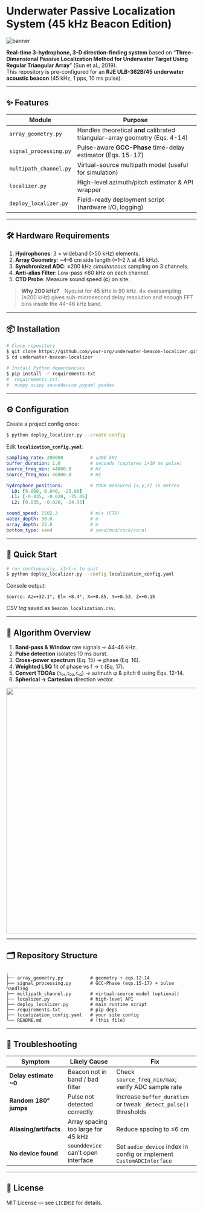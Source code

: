 # Underwater Passive Localization System (45 kHz Beacon Edition)

![banner](docs/banner.png)

**Real-time 3-hydrophone, 3-D direction-finding system** based on
“**Three-Dimensional Passive Localization Method for Underwater Target Using Regular Triangular Array**” (Sun et al., 2019).  
This repository is pre-configured for an **RJE ULB-362B/45 underwater acoustic beacon** (45 kHz, 1 pps, 10 ms pulse).

---

## ✨  Features

| Module | Purpose |
|--------|---------|
| `array_geometry.py` | Handles theoretical **and** calibrated triangular-array geometry (Eqs. 4-14) |
| `signal_processing.py` | Pulse-aware **GCC-Phase** time-delay estimator (Eqs. 15-17) |
| `multipath_channel.py` | Virtual-source multipath model (useful for simulation) |
| `localizer.py` | High-level azimuth/pitch estimator & API wrapper |
| `deploy_localizer.py` | Field-ready deployment script (hardware I/O, logging) |

---

## 🛠️ Hardware Requirements

1. **Hydrophones**: 3 × wideband (>50 kHz) elements.
2. **Array Geometry**: ~4–6 cm side length (≈1–2 λ at 45 kHz).
3. **Synchronized ADC**: ≥200 kHz *simultaneous* sampling on 3 channels.
4. **Anti-alias Filter**: Low-pass ≤60 kHz on each channel.
5. **CTD Probe**: Measure sound speed (**c**) on site.

> **Why 200 kHz?** Nyquist for 45 kHz is 90 kHz. 4× oversampling (≈200 kHz) gives
> sub-microsecond delay resolution and enough FFT bins inside the 44–46 kHz band.

---

## 📦 Installation

```bash
# Clone repository
$ git clone https://github.com/your-org/underwater-beacon-localizer.git
$ cd underwater-beacon-localizer

# Install Python dependencies
$ pip install -r requirements.txt
#  requirements.txt:
#  numpy scipy sounddevice pyyaml pandas
```

---

## ⚙️ Configuration

Create a project config once:

```bash
$ python deploy_localizer.py --create-config
```

Edit **`localization_config.yaml`**:

```yaml
sampling_rate: 200000          # ≥200 kHz
buffer_duration: 1.0           # seconds (captures 1×10 ms pulse)
source_freq_min: 44000.0       # Hz
source_freq_max: 46000.0       # Hz

hydrophone_positions:          # YOUR measured [x,y,z] in metres
  L0: [0.000, 0.040, -25.00]
  L1: [-0.035, -0.020, -25.05]
  L2: [0.035, -0.020, -24.95]

sound_speed: 1502.3            # m/s (CTD)
water_depth: 50.0              # m
array_depth: 25.0              # m
bottom_type: sand              # sand/mud/rock/coral
```

---

## 🚀 Quick Start

```bash
# run continuously, ctrl-c to quit
$ python deploy_localizer.py --config localization_config.yaml
```
Console output:
```
Source: Az=+32.1°, El= +8.4°, X=+0.85, Y=+0.53, Z=+0.15
```
*CSV log* saved as `beacon_localization.csv`.

---

## 🧮  Algorithm Overview

1. **Band-pass & Window** raw signals ⇨ 44–46 kHz.  
2. **Pulse detection** isolates 10 ms burst.  
3. **Cross-power spectrum** (Eq. 15) → phase (Eq. 16).  
4. **Weighted LSQ** fit of phase vs f → τ (Eq. 17).  
5. **Convert TDOAs** (τ₀₁,τ₀₂,τ₁₂) → azimuth φ & pitch θ using Eqs. 12-14.  
6. **Spherical → Cartesian** direction vector.

<p align="center"><img src="docs/flowchart.svg" width="650"></p>

---

## 🗂  Repository Structure

```
.
├── array_geometry.py          # geometry + eqs.12-14
├── signal_processing.py       # GCC-Phase (eqs.15-17) + pulse handling
├── multipath_channel.py       # virtual-source model (optional)
├── localizer.py               # high-level API
├── deploy_localizer.py        # main runtime script
├── requirements.txt           # pip deps
├── localization_config.yaml   # your site config
└── README.md                  # (this file)
```

---

## 📝  Troubleshooting

| Symptom | Likely Cause | Fix |
|---------|--------------|-----|
| **Delay estimate ~0** | Beacon not in band / bad filter | Check `source_freq_min/max`; verify ADC sample rate |
| **Random 180° jumps** | Pulse not detected correctly | Increase `buffer_duration` or tweak `_detect_pulse()` thresholds |
| **Aliasing/artifacts** | Array spacing too large for 45 kHz | Reduce spacing to ≤6 cm |
| **No device found** | `sounddevice` can’t open interface | Set `audio_device` index in config or implement `CustomADCInterface` |

---

## 📖  License

MIT License — see `LICENSE` for details.
